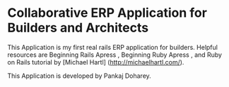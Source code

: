 # Collaborative ERP Application for Builders and Architects

This Application is my first real rails ERP application for builders.
Helpful resources are Beginning Rails Apress , Beginning Ruby Apress , and Ruby on Rails tutorial by [Michael Hartl] (http://michaelhartl.com/).


This Application is developed by Pankaj Doharey.



